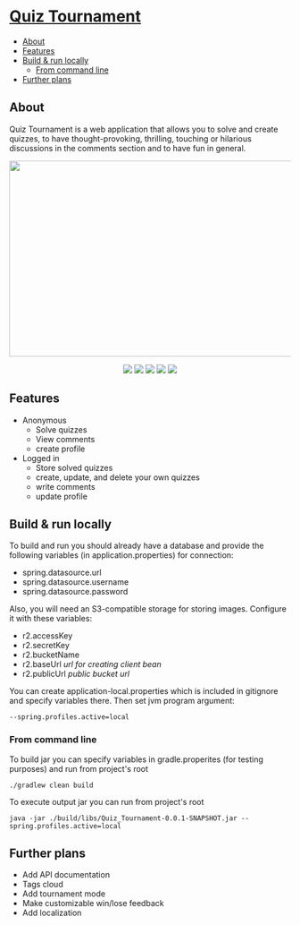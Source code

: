 # [Quiz Tournament](https://quiz-tournament.fly.dev)

- [About](#about)
- [Features](#features)
- [Build & run locally](#build--run-locally)
  - [From command line](#from-command-line) 
- [Further plans](#further-plans)

## About

Quiz Tournament is a web application that allows you to solve and create quizzes, to have thought-provoking, thrilling, touching or hilarious discussions in the comments section and to have fun in general.

<p align="center">
	<img src="https://user-images.githubusercontent.com/45975127/185566384-adb08e6a-c3ab-4305-bea6-281ea04367b7.PNG" width="600" height="350">
</p>

<p align="center">
	<img src="https://img.shields.io/badge/Java-ED8B00?style=for-the-badge&logo=java&logoColor=white"> 
	<img src="https://img.shields.io/badge/Spring%20Boot-6DB33F.svg?style=for-the-badge&logo=Spring-Boot&logoColor=white"> 
	<img src="https://img.shields.io/badge/PostgreSQL-316192?style=for-the-badge&logo=postgresql&logoColor=white"> 
	<img src="https://img.shields.io/badge/Thymeleaf-005F0F.svg?style=for-the-badge&logo=Thymeleaf&logoColor=white">
    <img src="https://img.shields.io/badge/Cloudflare-F38020.svg?style=for-the-badge&logo=Cloudflare&logoColor=white">
</p>

## Features
- Anonymous
  - Solve quizzes
  - View comments
  - create profile
- Logged in
  - Store solved quizzes
  - create, update, and delete your own quizzes
  - write comments
  - update profile

## Build & run locally

To build and run you should already have a database and provide the following variables (in application.properties) for connection:
- spring.datasource.url
- spring.datasource.username
- spring.datasource.password

Also, you will need an S3-compatible storage for storing images. Configure it with these variables: 

- r2.accessKey
- r2.secretKey
- r2.bucketName
- r2.baseUrl *url for creating client bean*
- r2.publicUrl *public bucket url*

You can create application-local.properties which is included in gitignore and specify variables there.
Then set jvm program argument:
```
--spring.profiles.active=local
```

### From command line

To build jar you can specify variables in gradle.properites (for testing purposes) and run from project's root
```
./gradlew clean build
```
To execute output jar you can run from project's root
```
java -jar ./build/libs/Quiz_Tournament-0.0.1-SNAPSHOT.jar --spring.profiles.active=local
```

## Further plans
- Add API documentation
- Tags cloud
- Add tournament mode
- Make customizable win/lose feedback
- Add localization
